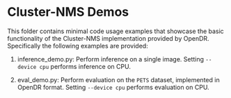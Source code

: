 # Cluster-NMS Demos

This folder contains minimal code usage examples that showcase the basic functionality of the Cluster-NMS implementation 
provided by OpenDR. Specifically the following examples are provided:
1. inference_demo.py: Perform inference on a single image. Setting `--device cpu` performs inference on CPU.
   
2. eval_demo.py: Perform evaluation on the `PETS` dataset, implemented in OpenDR format.
   Setting `--device cpu` performs evaluation on CPU. 
